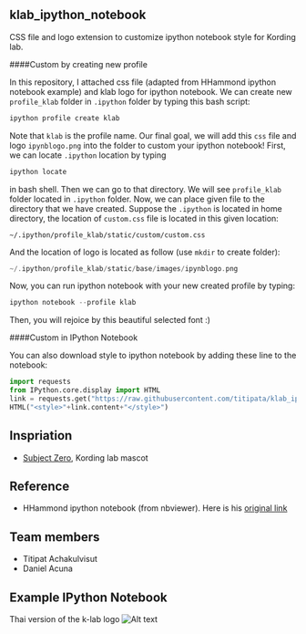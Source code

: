 klab_ipython_notebook
--------------------
CSS file and logo extension to customize ipython notebook style for Kording lab.

####Custom by creating new profile

In this repository, I attached css file (adapted from HHammond ipython notebook example) and klab logo for ipython notebook. We can create new `profile_klab` folder in `.ipython` folder by typing this bash script:

```go
ipython profile create klab
```

Note that `klab` is the profile name. Our final goal, we will add this `css` file and logo `ipynblogo.png` into the folder to custom your ipython notebook! First, we can locate `.ipython` location by typing

```go
ipython locate
```

in bash shell. Then we can go to that directory. We will see `profile_klab` folder located in `.ipython` folder. Now, we can place given file to the directory that we have created. Suppose the `.ipython` is located in home directory, the location of `custom.css` file is located in this given location:

```
~/.ipython/profile_klab/static/custom/custom.css
```

And the location of logo is located as follow (use `mkdir` to create folder):

```go
~/.ipython/profile_klab/static/base/images/ipynblogo.png
```

Now, you can run ipython notebook with your new created profile by typing:

```go
ipython notebook --profile klab
```

Then, you will rejoice by this beautiful selected font :)

####Custom in IPython Notebook

You can also download style to ipython notebook by adding these line to the notebook:

```python
import requests
from IPython.core.display import HTML
link = requests.get("https://raw.githubusercontent.com/titipata/klab_ipython_notebook/master/custom.css")
HTML("<style>"+link.content+"</style>")
```

Inspriation
----------
* [Subject Zero](http://klab.smpp.northwestern.edu/wiki/index.php5/Subject_Zero), Kording lab mascot

Reference
----------
* HHammond ipython notebook (from nbviewer). Here is his [original link](http://nbviewer.ipython.org/gist/HHammond/7a78d35b34d85406aa60)

Team members
----------
* Titipat Achakulvisut
* Daniel Acuna

Example IPython Notebook
----------
Thai version of the k-lab logo
![Alt text](https://github.com/titipata/klab_ipython_notebook/blob/master/notebook_example.png "Example Notebook")

